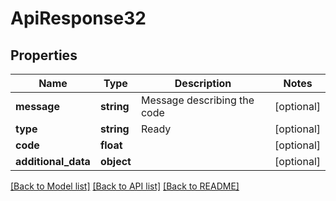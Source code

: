 # ApiResponse32

## Properties
Name | Type | Description | Notes
------------ | ------------- | ------------- | -------------
**message** | **string** | Message describing the code | [optional] 
**type** | **string** | Ready | [optional] 
**code** | **float** |  | [optional] 
**additional_data** | **object** |  | [optional] 

[[Back to Model list]](../README.md#documentation-for-models) [[Back to API list]](../README.md#documentation-for-api-endpoints) [[Back to README]](../README.md)



